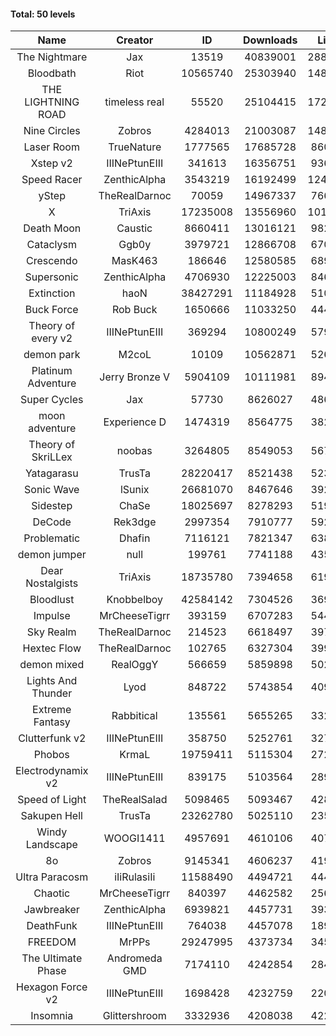 #### Total: 50 levels

| Name | Creator | ID | Downloads | Likes |
|:---:|:---:|:---:|:---:|:---:|
| The Nightmare | Jax | 13519 | 40839001 | 2880919
| Bloodbath | Riot | 10565740 | 25303940 | 1481694
| THE LIGHTNING ROAD | timeless real | 55520 | 25104415 | 1721066
| Nine Circles | Zobros | 4284013 | 21003087 | 1482100
| Laser Room | TrueNature | 1777565 | 17685728 | 860674
| Xstep v2 | IIINePtunEIII | 341613 | 16356751 | 936178
| Speed Racer | ZenthicAlpha | 3543219 | 16192499 | 1245473
| yStep | TheRealDarnoc | 70059 | 14967337 | 766664
| X | TriAxis | 17235008 | 13556960 | 1011259
| Death Moon  | Caustic | 8660411 | 13016121 | 982199
| Cataclysm | Ggb0y | 3979721 | 12866708 | 670487
| Crescendo | MasK463 | 186646 | 12580585 | 689166
| Supersonic | ZenthicAlpha | 4706930 | 12225003 | 846317
| Extinction | haoN | 38427291 | 11184928 | 510689
| Buck Force | Rob Buck | 1650666 | 11033250 | 444624
| Theory of every v2 | IIINePtunEIII | 369294 | 10800249 | 579816
| demon park | M2coL | 10109 | 10562871 | 526101
| Platinum Adventure | Jerry Bronze V | 5904109 | 10111981 | 894469
| Super Cycles | Jax | 57730 | 8626027 | 486180
| moon adventure | Experience D | 1474319 | 8564775 | 382394
| Theory of SkriLLex | noobas | 3264805 | 8549053 | 567838
| Yatagarasu  | TrusTa | 28220417 | 8521438 | 523631
| Sonic Wave | lSunix | 26681070 | 8467646 | 392887
| Sidestep | ChaSe | 18025697 | 8278293 | 519988
| DeCode | Rek3dge | 2997354 | 7910777 | 592403
| Problematic | Dhafin | 7116121 | 7821347 | 638129
| demon jumper | null | 199761 | 7741188 | 435133
| Dear Nostalgists | TriAxis | 18735780 | 7394658 | 619024
| Bloodlust | Knobbelboy | 42584142 | 7304526 | 369610
| Impulse | MrCheeseTigrr | 393159 | 6707283 | 544553
| Sky Realm | TheRealDarnoc | 214523 | 6618497 | 397456
| Hextec Flow | TheRealDarnoc | 102765 | 6327304 | 399667
| demon mixed | RealOggY | 566659 | 5859898 | 502782
| Lights And Thunder | Lyod | 848722 | 5743854 | 409864
| Extreme Fantasy | Rabbitical | 135561 | 5655265 | 332117
| Clutterfunk v2 | IIINePtunEIII | 358750 | 5252761 | 327628
| Phobos | KrmaL | 19759411 | 5115304 | 272208
| Electrodynamix v2 | IIINePtunEIII | 839175 | 5103564 | 289421
| Speed of Light | TheRealSalad | 5098465 | 5093467 | 428784
| Sakupen Hell | TrusTa | 23262780 | 5025110 | 235110
| Windy Landscape | WOOGI1411 | 4957691 | 4610106 | 407267
| 8o | Zobros | 9145341 | 4606237 | 419463
| Ultra Paracosm | iIiRulasiIi | 11588490 | 4494721 | 444802
| Chaotic | MrCheeseTigrr | 840397 | 4462582 | 256254
| Jawbreaker | ZenthicAlpha | 6939821 | 4457731 | 393899
| DeathFunk | IIINePtunEIII | 764038 | 4457078 | 189052
| FREEDOM | MrPPs | 29247995 | 4373734 | 345824
| The Ultimate Phase | Andromeda GMD | 7174110 | 4242854 | 284601
| Hexagon Force v2 | IIINePtunEIII | 1698428 | 4232759 | 220692
| Insomnia | Glittershroom | 3332936 | 4208038 | 422782
